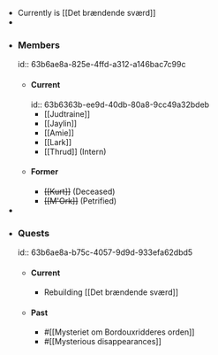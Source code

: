 - Currently is [[Det brændende sværd]]
-
- ### Members
  id:: 63b6ae8a-825e-4ffd-a312-a146bac7c99c
	- #### Current
	  id:: 63b6363b-ee9d-40db-80a8-9cc49a32bdeb
		- [[Judtraine]]
		- [[Jaylin]]
		- [[Amie]]
		- [[Lark]]
		- [[Thrud]] (Intern)
	- #### Former
		- ~~[[Kurt]]~~ (Deceased)
		- ~~[[M'Ork]]~~ (Petrified)
-
- ### Quests
  id:: 63b6ae8a-b75c-4057-9d9d-933efa62dbd5
	- #### Current
		- Rebuilding [[Det brændende sværd]]
	- #### Past
		- #[[Mysteriet om Bordouxridderes orden]]
		- #[[Mysterious disappearances]]